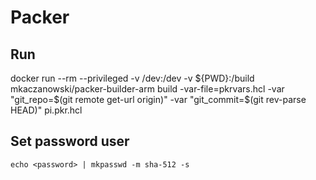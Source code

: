# Packer

## Run

docker run --rm --privileged -v /dev:/dev -v ${PWD}:/build mkaczanowski/packer-builder-arm build -var-file=pkrvars.hcl -var "git_repo=$(git remote get-url origin)" -var "git_commit=$(git rev-parse HEAD)" pi.pkr.hcl

## Set password user

`echo <password> | mkpasswd -m sha-512 -s`
